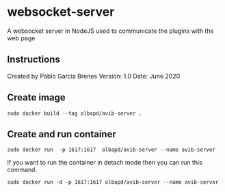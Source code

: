 # websocket-server
A websocket server in NodeJS used to communicate the plugins with the web page

## Instructions
Created by Pablo Garcia Brenes
Version: 1.0
Date: June 2020

## Create image
`sudo docker build --tag olbapd/avib-server .`

## Create and run container
`sudo docker run  -p 1617:1617  olbapd/avib-server --name avib-server`

If you want to run the container in detach mode then you can run this command.

`sudo docker run -d -p 1617:1617 olbapd/avib-server --name avib-server`